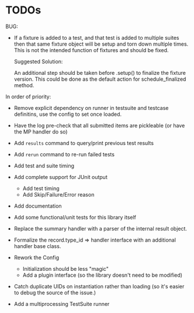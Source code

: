 # TODOs

BUG:

- If a fixture is added to a test, and that test is added to multiple suites then that same
  fixture object will be setup and torn down multiple times. This is not the intended function
  of fixtures and should be fixed.
  
  Suggested Solution:
  
  An additional step should be taken before .setup() to finalize the fixture version.
  This could be done as the default action for schedule_finalized method.

In order of priority:

- Remove explicit dependency on runner in testsuite and testcase definitins, use the config
  to set once loaded.
- Have the log pre-check that all submitted items are pickleable (or have the MP handler do so)

- Add `results` command to query/print previous test results
- Add `rerun` command to re-run failed tests

- Add test and suite timing
- Add complete support for JUnit output
  - Add test timing
  - Add Skip/Failure/Error reason
- Add documentation
- Add some functional/unit tests for this library itself

- Replace the summary handler with a parser of the internal result object.
- Formalize the record.type_id => handler interface with an additional handler base class.

- Rework the Config
  - Initialization should be less "magic"
  - Add a plugin interface (so the library doesn't need to be modified)
- Catch duplicate UIDs on instantiation rather than loading (so it's easier to debug the source of the issue.)
- Add a multiprocessing TestSuite runner